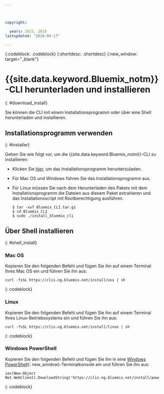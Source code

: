 ```yaml
---



copyright:

  years: 2015, 2018
lastupdated: "2018-04-17"

---
```


{:codeblock: .codeblock} 
{:shortdesc: .shortdesc}
{:new_window: target="_blank"}


# {{site.data.keyword.Bluemix_notm}}-CLI herunterladen und installieren
{: #download_install}

Sie können die CLI mit einem Installationsprogramm oder über eine Shell herunterladen und installieren.

## Installationsprogramm verwenden
{: #installer}

Gehen Sie wie folgt vor, um die {{site.data.keyword.Bluemix_notm}}-CLI zu installieren:
* Klicken Sie [hier](all_versions.html), um das Installationsprogramm herunterzuladen.
* Für Mac OS und Windows führen Sie das Installationsprogramm aus. 
* Für Linux müssen Sie nach dem Herunterladen des Pakets mit dem Installationsprogramm die Dateien aus diesem Paket extrahieren und das Installationsscript mit Rootberechtigung ausführen.

  ```
  $ tar -xvf Bluemix_CLI.tar.gz
  $ cd Bluemix_CLI
  $ sudo ./install_bluemix_cli

  ```

## Über Shell installieren
{: #shell_install}


### Mac OS

Kopieren Sie den folgenden Befehl und fügen Sie ihn auf einem Terminal Ihres Mac OS ein und führen Sie ihn aus:

```
curl -fsSL https://clis.ng.bluemix.net/install/osx | sh
```
{: codeblock}

### Linux

Kopieren Sie den folgenden Befehl und fügen Sie ihn auf einem Terminal Ihres Linux-Betriebssystems ein und führen Sie ihn aus:

```
curl -fsSL https://clis.ng.bluemix.net/install/linux | sh
```
{: codeblock}

### Windows PowerShell

Kopieren Sie den folgenden Befehl und fügen Sie ihn in eine [Windows PowerShell](https://msdn.microsoft.com/en-us/powershell/scripting/getting-started/getting-started-with-windows-powershell){: new_window}-Terminalkonsole ein und führen Sie ihn aus:

```
iex(New-Object Net.WebClient).DownloadString('https://clis.ng.bluemix.net/install/powershell')
```
{: codeblock}
